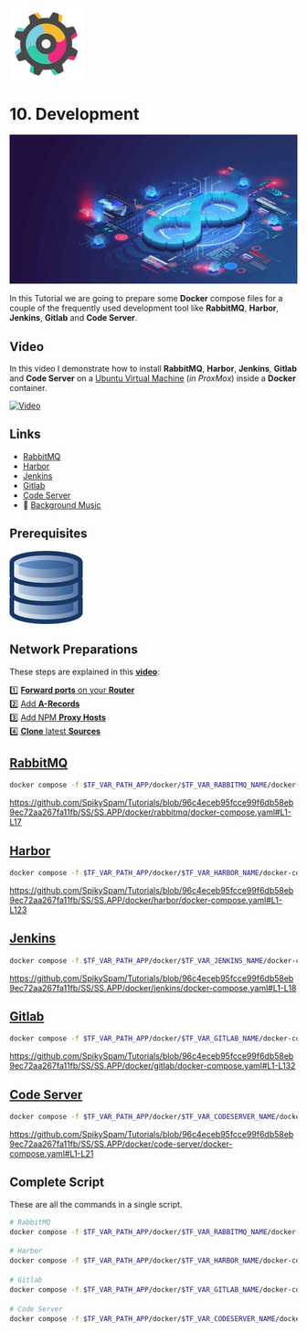 ![Development Logo](_assets/images/development.png)
# 10. Development

![Development Banner](_assets/images/development_banner.png)

In this Tutorial we are going to prepare some **Docker** compose files for a couple of the frequently used development tool like **RabbitMQ**, **Harbor**, **Jenkins**, **Gitlab** and **Code Server**.

## Video

In this video I demonstrate how to install **RabbitMQ**, **Harbor**, **Jenkins**, **Gitlab** and **Code Server** on a [Ubuntu Virtual Machine](../01_setting_up_a_cheap_home_lab_with_proxmox/018_ubuntu/README.md) (*in ProxMox*) inside a **Docker** container.

[![Video](_assets/images/development_video.png)](https://youtu.be/XXXXXXXXXXXXX)

## Links

- [RabbitMQ](https://rabbitmq.com)
- [Harbor](https://bitnami.com/stack/harbor)
- [Jenkins](https://www.jenkins.io)
- [Gitlab](https://gitlab.com)
- [Code Server](105_code_server/README.md)
- 🎺 [Background Music](https://freesound.org/people/XXXXXXXXXXXX)

## Prerequisites

[![05. Databases](../05_databases/_assets/images/database.png)](../05_databases/README.md)

## Network Preparations

These steps are explained in this **[video](https://youtu.be/8UoNDwNV4R8)**:

1️⃣ [**Forward ports** on your **Router**](../05_databases/README.md#forward-ports-router) \
2️⃣ [Add **A-Records**](../05_databases/README.md#add-a-record) \
3️⃣ [Add NPM **Proxy Hosts**](../05_databases/README.md#npm-proxy-host) \
4️⃣ [**Clone** latest **Sources**](../05_databases/README.md#latest-sources)

## [RabbitMQ](../SS/SS.APP/docker/rabbitmq/docker-compose.yaml)

```bash
docker compose -f $TF_VAR_PATH_APP/docker/$TF_VAR_RABBITMQ_NAME/docker-compose.yaml up -d
```

https://github.com/SpikySpam/Tutorials/blob/96c4eceb95fcce99f6db58eb9ec72aa267fa11fb/SS/SS.APP/docker/rabbitmq/docker-compose.yaml#L1-L17

## [Harbor](../SS/SS.APP/docker/harbor/docker-compose.yaml)

```bash
docker compose -f $TF_VAR_PATH_APP/docker/$TF_VAR_HARBOR_NAME/docker-compose.yaml up -d
```

https://github.com/SpikySpam/Tutorials/blob/96c4eceb95fcce99f6db58eb9ec72aa267fa11fb/SS/SS.APP/docker/harbor/docker-compose.yaml#L1-L123

## [Jenkins](../SS/SS.APP/docker/jenkins/docker-compose.yaml)

```bash
docker compose -f $TF_VAR_PATH_APP/docker/$TF_VAR_JENKINS_NAME/docker-compose.yaml up -d
```

https://github.com/SpikySpam/Tutorials/blob/96c4eceb95fcce99f6db58eb9ec72aa267fa11fb/SS/SS.APP/docker/jenkins/docker-compose.yaml#L1-L18

## [Gitlab](../SS/SS.APP/docker/gitlab/docker-compose.yaml)

```bash
docker compose -f $TF_VAR_PATH_APP/docker/$TF_VAR_GITLAB_NAME/docker-compose.yaml up -d
```

https://github.com/SpikySpam/Tutorials/blob/96c4eceb95fcce99f6db58eb9ec72aa267fa11fb/SS/SS.APP/docker/gitlab/docker-compose.yaml#L1-L132

## [Code Server](../SS/SS.APP/docker/code-server/docker-compose.yaml)

```bash
docker compose -f $TF_VAR_PATH_APP/docker/$TF_VAR_CODESERVER_NAME/docker-compose.yaml up -d
```

https://github.com/SpikySpam/Tutorials/blob/96c4eceb95fcce99f6db58eb9ec72aa267fa11fb/SS/SS.APP/docker/code-server/docker-compose.yaml#L1-L21

## Complete Script

These are all the commands in a single script.

```bash
# RabbitMQ
docker compose -f $TF_VAR_PATH_APP/docker/$TF_VAR_RABBITMQ_NAME/docker-compose.yaml up -d

# Harbor
docker compose -f $TF_VAR_PATH_APP/docker/$TF_VAR_HARBOR_NAME/docker-compose.yaml up -d

# Gitlab
docker compose -f $TF_VAR_PATH_APP/docker/$TF_VAR_GITLAB_NAME/docker-compose.yaml up -d

# Code Server
docker compose -f $TF_VAR_PATH_APP/docker/$TF_VAR_CODESERVER_NAME/docker-compose.yaml up -d
```
